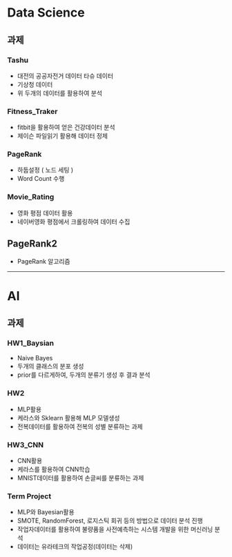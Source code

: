 # Data Science
  
## 과제 
### Tashu
- 대전의 공공자전거 데이터 타슈 데이터
- 기상청 데이터
- 위 두개의 데이터를 활용하여 분석
   
### Fitness_Traker
- fitbit을 활용하여 얻은 건강데이터 분석
- 제이슨 파일읽기 활용해 데이터 정제

### PageRank  
- 하둡설정 ( 노드 세팅 )
- Word Count 수행

### Movie_Rating  
- 영화 평점 데이터 활용
- 네이버영화 평점에서 크롤링하여 데이터 수집

## PageRank2
- PageRank 알고리즘

--------------------------------------------------------------
# AI
  
## 과제 
### HW1_Baysian  
- Naive Bayes
- 두개의 클래스의 분포 생성
- prior를 다르게하여, 두개의 분류기 생성 후 결과 분석
   
### HW2
- MLP활용  
- 케라스와 Sklearn 활용해 MLP 모델생성  
- 전복데이터를 활용하여 전복의 성별 분류하는 과제  

### HW3_CNN  
- CNN활용  
- 케라스를 활용하여 CNN학습  
- MNIST데이터를 활용하여 손글씨를 분류하는 과제
  
### Term Project  
- MLP와 Bayesian활용  
- SMOTE, RandomForest, 로지스틱 회귀 등의 방법으로 데이터 분석 진행  
- 작업자데이터를 활용하여 불량품을 사전예측하는 시스템 개발을 위한 머신러닝 분석  
- 데이터는 유라테크의 작업공정(데이터는 삭제)
